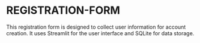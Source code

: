 # REGISTRATION-FORM
This registration form is designed to collect user information for account creation. It uses Streamlit for the user interface and SQLite for data storage.
